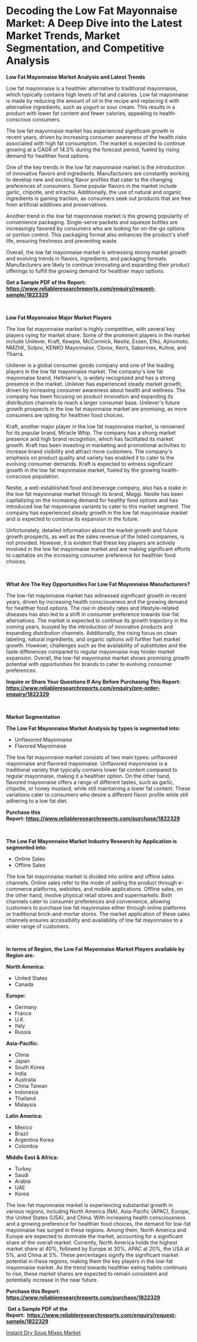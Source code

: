 <p><h1>Decoding the Low Fat Mayonnaise Market: A Deep Dive into the Latest Market Trends, Market Segmentation, and Competitive Analysis</h1></p><p><strong>Low Fat Mayonnaise Market Analysis and Latest Trends</strong></p>
<p><p>Low fat mayonnaise is a healthier alternative to traditional mayonnaise, which typically contains high levels of fat and calories. Low fat mayonnaise is made by reducing the amount of oil in the recipe and replacing it with alternative ingredients, such as yogurt or sour cream. This results in a product with lower fat content and fewer calories, appealing to health-conscious consumers.</p><p>The low fat mayonnaise market has experienced significant growth in recent years, driven by increasing consumer awareness of the health risks associated with high fat consumption. The market is expected to continue growing at a CAGR of 14.3% during the forecast period, fueled by rising demand for healthier food options.</p><p>One of the key trends in the low fat mayonnaise market is the introduction of innovative flavors and ingredients. Manufacturers are constantly working to develop new and exciting flavor profiles that cater to the changing preferences of consumers. Some popular flavors in the market include garlic, chipotle, and sriracha. Additionally, the use of natural and organic ingredients is gaining traction, as consumers seek out products that are free from artificial additives and preservatives.</p><p>Another trend in the low fat mayonnaise market is the growing popularity of convenience packaging. Single-serve packets and squeeze bottles are increasingly favored by consumers who are looking for on-the-go options or portion control. This packaging format also enhances the product's shelf life, ensuring freshness and preventing waste.</p><p>Overall, the low fat mayonnaise market is witnessing strong market growth and evolving trends in flavors, ingredients, and packaging formats. Manufacturers are likely to continue innovating and expanding their product offerings to fulfill the growing demand for healthier mayo options.</p></p>
<p><strong>Get a Sample PDF of the Report:&nbsp; <a href="https://www.reliableresearchreports.com/enquiry/request-sample/1822329">https://www.reliableresearchreports.com/enquiry/request-sample/1822329</a></strong></p>
<p>&nbsp;</p>
<p><strong>Low Fat Mayonnaise Major Market Players</strong></p>
<p><p>The low fat mayonnaise market is highly competitive, with several key players vying for market share. Some of the prominent players in the market include Unilever, Kraft, Kewpie, McCormick, Nestle, Essen, Efko, Ajinomoto, NMZhK, Solpro, KENKO Mayonnaise, Clorox, Ken’s, Sabormex, Kuhne, and Ybarra.</p><p>Unilever is a global consumer goods company and one of the leading players in the low fat mayonnaise market. The company's low fat mayonnaise brand, Hellmann's, is widely recognized and has a strong presence in the market. Unilever has experienced steady market growth, driven by increasing consumer awareness about health and wellness. The company has been focusing on product innovation and expanding its distribution channels to reach a larger consumer base. Unilever's future growth prospects in the low fat mayonnaise market are promising, as more consumers are opting for healthier food choices.</p><p>Kraft, another major player in the low fat mayonnaise market, is renowned for its popular brand, Miracle Whip. The company has a strong market presence and high brand recognition, which has facilitated its market growth. Kraft has been investing in marketing and promotional activities to increase brand visibility and attract more customers. The company's emphasis on product quality and variety has enabled it to cater to the evolving consumer demands. Kraft is expected to witness significant growth in the low fat mayonnaise market, fueled by the growing health-conscious population.</p><p>Nestle, a well-established food and beverage company, also has a stake in the low fat mayonnaise market through its brand, Maggi. Nestle has been capitalizing on the increasing demand for healthy food options and has introduced low fat mayonnaise variants to cater to this market segment. The company has experienced steady growth in the low fat mayonnaise market and is expected to continue its expansion in the future.</p><p>Unfortunately, detailed information about the market growth and future growth prospects, as well as the sales revenue of the listed companies, is not provided. However, it is evident that these key players are actively involved in the low fat mayonnaise market and are making significant efforts to capitalize on the increasing consumer preference for healthier food choices.</p></p>
<p>&nbsp;</p>
<p><strong>What Are The Key Opportunities For Low Fat Mayonnaise Manufacturers?</strong></p>
<p><p>The low-fat mayonnaise market has witnessed significant growth in recent years, driven by increasing health consciousness and the growing demand for healthier food options. The rise in obesity rates and lifestyle-related diseases has also led to a shift in consumer preference towards low-fat alternatives. The market is expected to continue its growth trajectory in the coming years, buoyed by the introduction of innovative products and expanding distribution channels. Additionally, the rising focus on clean labeling, natural ingredients, and organic options will further fuel market growth. However, challenges such as the availability of substitutes and the taste differences compared to regular mayonnaise may hinder market expansion. Overall, the low-fat mayonnaise market shows promising growth potential with opportunities for brands to cater to evolving consumer preferences.</p></p>
<p><strong>Inquire or Share Your Questions If Any Before Purchasing This Report: <a href="https://www.reliableresearchreports.com/enquiry/pre-order-enquiry/1822329">https://www.reliableresearchreports.com/enquiry/pre-order-enquiry/1822329</a></strong></p>
<p>&nbsp;</p>
<p><strong>Market Segmentation</strong></p>
<p><strong>The Low Fat Mayonnaise Market Analysis by types is segmented into:</strong></p>
<p><ul><li>Unflavored Mayonnaise</li><li>Flavored Mayonnaise</li></ul></p>
<p><p>The low fat mayonnaise market consists of two main types: unflavored mayonnaise and flavored mayonnaise. Unflavored mayonnaise is a traditional variety that typically contains lower fat content compared to regular mayonnaise, making it a healthier option. On the other hand, flavored mayonnaise offers a range of different tastes, such as garlic, chipotle, or honey mustard, while still maintaining a lower fat content. These variations cater to consumers who desire a different flavor profile while still adhering to a low fat diet.</p></p>
<p><strong>Purchase this Report:&nbsp;<a href="https://www.reliableresearchreports.com/purchase/1822329">https://www.reliableresearchreports.com/purchase/1822329</a></strong></p>
<p>&nbsp;</p>
<p><strong>The Low Fat Mayonnaise Market Industry Research by Application is segmented into:</strong></p>
<p><ul><li>Online Sales</li><li>Offline Sales</li></ul></p>
<p><p>The low fat mayonnaise market is divided into online and offline sales channels. Online sales refer to the mode of selling the product through e-commerce platforms, websites, and mobile applications. Offline sales, on the other hand, involve physical retail stores and supermarkets. Both channels cater to consumer preferences and convenience, allowing customers to purchase low fat mayonnaise either through online platforms or traditional brick-and-mortar stores. The market application of these sales channels ensures accessibility and availability of low fat mayonnaise to a wider range of customers.</p></p>
<p>&nbsp;</p>
<p><strong>In terms of Region, the Low Fat Mayonnaise Market Players available by Region are:</strong></p>
<p>
    <p> <strong> North America: </strong>
        <ul>
            <li>United States</li>
            <li>Canada</li>
        </ul>
        </p> 
    <p> <strong> Europe: </strong>
        <ul>
            <li>Germany</li>
            <li>France</li>
            <li>U.K.</li>
            <li>Italy</li>
            <li>Russia</li>
        </ul>
        </p> 
    <p> <strong> Asia-Pacific: </strong>
        <ul>
            <li>China</li>
            <li>Japan</li>
            <li>South Korea</li>
            <li>India</li>
            <li>Australia</li>
            <li>China Taiwan</li>
            <li>Indonesia</li>
            <li>Thailand</li>
            <li>Malaysia</li>
        </ul>
        </p> 
    <p> <strong> Latin America: </strong>
        <ul>
            <li>Mexico</li>
            <li>Brazil</li>
            <li>Argentina Korea</li>
            <li>Colombia</li>
        </ul>
        </p> 
    <p> <strong> Middle East & Africa: </strong>
        <ul>
            <li>Turkey</li>
            <li>Saudi</li>
            <li>Arabia</li>
            <li>UAE</li>
            <li>Korea</li>
        </ul>
    </p>
    </p>
<p><p>The low-fat mayonnaise market is experiencing substantial growth in various regions, including North America (NA), Asia-Pacific (APAC), Europe, the United States (USA), and China. With increasing health consciousness and a growing preference for healthier food choices, the demand for low-fat mayonnaise has surged in these regions. Among them, North America and Europe are expected to dominate the market, accounting for a significant share of the overall market. Currently, North America holds the highest market share at 40%, followed by Europe at 30%, APAC at 20%, the USA at 5%, and China at 5%. These percentages signify the significant market potential in these regions, making them the key players in the low-fat mayonnaise market. As the trend towards healthier eating habits continues to rise, these market shares are expected to remain consistent and potentially increase in the near future.</p></p>
<p><strong>Purchase this Report: <a href="https://www.reliableresearchreports.com/purchase/1822329">https://www.reliableresearchreports.com/purchase/1822329</a></strong></p>
<p>&nbsp;<strong>Get a Sample PDF of the Report:&nbsp;&nbsp;<a href="https://www.reliableresearchreports.com/enquiry/request-sample/1822329">https://www.reliableresearchreports.com/enquiry/request-sample/1822329</a></strong></p>
<p><strong></strong></p>
<p><p><a href="https://github.com/redneck06/Market-Research-Report-List-1/blob/main/instant-dry-soup-mixes-market.md">Instant Dry Soup Mixes Market</a></p></p>